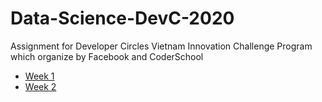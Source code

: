 # Data-Science-DevC-2020
Assignment for Developer Circles Vietnam Innovation Challenge Program which organize by Facebook and CoderSchool
- [Week 1](https://github.com/sonnguyentruong129/Data-Science-DevC-2020/blob/master/Week_1_Assignment.ipynb)
- [Week 2](https://github.com/sonnguyentruong129/Data-Science-DevC-2020/blob/master/Assignment_2.ipynb)
